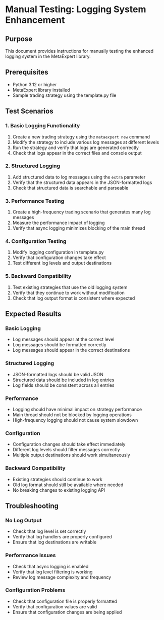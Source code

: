 # Manual Testing: Logging System Enhancement

## Purpose
This document provides instructions for manually testing the enhanced logging system in the MetaExpert library.

## Prerequisites
- Python 3.12 or higher
- MetaExpert library installed
- Sample trading strategy using the template.py file

## Test Scenarios

### 1. Basic Logging Functionality
1. Create a new trading strategy using the `metaexpert new` command
2. Modify the strategy to include various log messages at different levels
3. Run the strategy and verify that logs are generated correctly
4. Check that logs appear in the correct files and console output

### 2. Structured Logging
1. Add structured data to log messages using the `extra` parameter
2. Verify that the structured data appears in the JSON-formatted logs
3. Check that structured data is searchable and parseable

### 3. Performance Testing
1. Create a high-frequency trading scenario that generates many log messages
2. Measure the performance impact of logging
3. Verify that async logging minimizes blocking of the main thread

### 4. Configuration Testing
1. Modify logging configuration in template.py
2. Verify that configuration changes take effect
3. Test different log levels and output destinations

### 5. Backward Compatibility
1. Test existing strategies that use the old logging system
2. Verify that they continue to work without modification
3. Check that log output format is consistent where expected

## Expected Results

### Basic Logging
- Log messages should appear at the correct level
- Log messages should be formatted correctly
- Log messages should appear in the correct destinations

### Structured Logging
- JSON-formatted logs should be valid JSON
- Structured data should be included in log entries
- Log fields should be consistent across all entries

### Performance
- Logging should have minimal impact on strategy performance
- Main thread should not be blocked by logging operations
- High-frequency logging should not cause system slowdown

### Configuration
- Configuration changes should take effect immediately
- Different log levels should filter messages correctly
- Multiple output destinations should work simultaneously

### Backward Compatibility
- Existing strategies should continue to work
- Old log format should still be available where needed
- No breaking changes to existing logging API

## Troubleshooting

### No Log Output
- Check that log level is set correctly
- Verify that log handlers are properly configured
- Ensure that log destinations are writable

### Performance Issues
- Check that async logging is enabled
- Verify that log level filtering is working
- Review log message complexity and frequency

### Configuration Problems
- Check that configuration file is properly formatted
- Verify that configuration values are valid
- Ensure that configuration changes are being applied